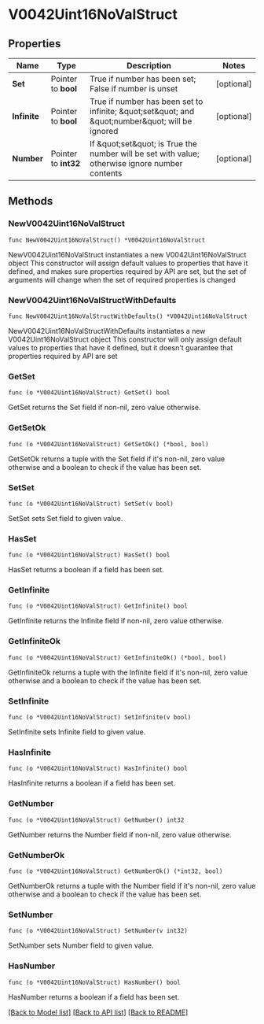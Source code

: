 # V0042Uint16NoValStruct

## Properties

Name | Type | Description | Notes
------------ | ------------- | ------------- | -------------
**Set** | Pointer to **bool** | True if number has been set; False if number is unset | [optional] 
**Infinite** | Pointer to **bool** | True if number has been set to infinite; \&quot;set\&quot; and \&quot;number\&quot; will be ignored | [optional] 
**Number** | Pointer to **int32** | If \&quot;set\&quot; is True the number will be set with value; otherwise ignore number contents | [optional] 

## Methods

### NewV0042Uint16NoValStruct

`func NewV0042Uint16NoValStruct() *V0042Uint16NoValStruct`

NewV0042Uint16NoValStruct instantiates a new V0042Uint16NoValStruct object
This constructor will assign default values to properties that have it defined,
and makes sure properties required by API are set, but the set of arguments
will change when the set of required properties is changed

### NewV0042Uint16NoValStructWithDefaults

`func NewV0042Uint16NoValStructWithDefaults() *V0042Uint16NoValStruct`

NewV0042Uint16NoValStructWithDefaults instantiates a new V0042Uint16NoValStruct object
This constructor will only assign default values to properties that have it defined,
but it doesn't guarantee that properties required by API are set

### GetSet

`func (o *V0042Uint16NoValStruct) GetSet() bool`

GetSet returns the Set field if non-nil, zero value otherwise.

### GetSetOk

`func (o *V0042Uint16NoValStruct) GetSetOk() (*bool, bool)`

GetSetOk returns a tuple with the Set field if it's non-nil, zero value otherwise
and a boolean to check if the value has been set.

### SetSet

`func (o *V0042Uint16NoValStruct) SetSet(v bool)`

SetSet sets Set field to given value.

### HasSet

`func (o *V0042Uint16NoValStruct) HasSet() bool`

HasSet returns a boolean if a field has been set.

### GetInfinite

`func (o *V0042Uint16NoValStruct) GetInfinite() bool`

GetInfinite returns the Infinite field if non-nil, zero value otherwise.

### GetInfiniteOk

`func (o *V0042Uint16NoValStruct) GetInfiniteOk() (*bool, bool)`

GetInfiniteOk returns a tuple with the Infinite field if it's non-nil, zero value otherwise
and a boolean to check if the value has been set.

### SetInfinite

`func (o *V0042Uint16NoValStruct) SetInfinite(v bool)`

SetInfinite sets Infinite field to given value.

### HasInfinite

`func (o *V0042Uint16NoValStruct) HasInfinite() bool`

HasInfinite returns a boolean if a field has been set.

### GetNumber

`func (o *V0042Uint16NoValStruct) GetNumber() int32`

GetNumber returns the Number field if non-nil, zero value otherwise.

### GetNumberOk

`func (o *V0042Uint16NoValStruct) GetNumberOk() (*int32, bool)`

GetNumberOk returns a tuple with the Number field if it's non-nil, zero value otherwise
and a boolean to check if the value has been set.

### SetNumber

`func (o *V0042Uint16NoValStruct) SetNumber(v int32)`

SetNumber sets Number field to given value.

### HasNumber

`func (o *V0042Uint16NoValStruct) HasNumber() bool`

HasNumber returns a boolean if a field has been set.


[[Back to Model list]](../README.md#documentation-for-models) [[Back to API list]](../README.md#documentation-for-api-endpoints) [[Back to README]](../README.md)


